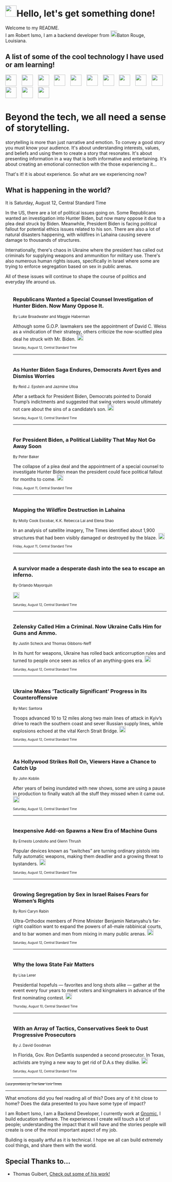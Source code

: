 <h1><img src="https://emojis.slackmojis.com/emojis/images/1643514375/3493/hot-coffee.gif?1643514375" width="35"/>Hello, let's get something done!</h1>

<p>Welcome to my README.<br/>
I am Robert Ismo, I am a backend developer from <img src="https://emojis.slackmojis.com/emojis/images/1638395689/50435/moulin_rouge.png?1638395689" width="20"/>Baton Rouge, Louisiana.</p>
<h2>A list of some of the cool technology I have used or am learning!</h2>
<p>
<img src="https://emojis.slackmojis.com/emojis/images/1643516091/21142/meow_bongotap.gif?1643516091" width="35" alt="">
<img src="https://img.shields.io/badge/Favorite%20Frontend%20Framework-SvelteKit-f83903" alt="">
<img src="https://img.shields.io/badge/Second%20Favorite-Vue-40b581" alt="">
<img src="https://img.shields.io/badge/Most%20Used%20Runtime-Nodejs-78b061" alt="">
<img src="https://emojis.slackmojis.com/emojis/images/1643517416/34482/fire.gif?1643517416" width="35" alt="">
<img src="https://img.shields.io/badge/Javascript%20But%20Better-Typescript-0078ca" alt="">
<img src="https://img.shields.io/badge/Favorite%20Language-Elixir-3e244d" alt="">
<img src="https://img.shields.io/badge/Containerize%20Everything-Docker-6ac9ef" alt="">
<img src="https://emojis.slackmojis.com/emojis/images/1643514596/5999/meow_party.gif?1643514596" width="35" alt="">
<img src="https://img.shields.io/badge/API%20Love%20Language-Graphql-de32a5" alt="">
<img src="https://img.shields.io/badge/Our%20Favorite%20Version%20Controller-Git-e94f33" alt="">
<img src="https://img.shields.io/badge/Favorite%20Database-Redis-d42d1d" alt="">
<img src="https://emojis.slackmojis.com/emojis/images/1643514559/5584/deployparrot.gif?1643514559" width="35" alt="">
<img src="https://img.shields.io/badge/Container%20Interstate-RabbitMQ-f66200" alt="">
<img src="https://img.shields.io/badge/Gotta%20Learn-Kubernetes-316adf" alt="">
<img src="https://img.shields.io/badge/Really%20Mature%20Now-WASM-654fef" alt="">
<img src="https://emojis.slackmojis.com/emojis/images/1666642497/61942/dance_vibe.gif?1666642497" width="35" alt="">
<img src="https://img.shields.io/badge/For%20My%20M1-ARM64-657d96" alt="">
<img src="https://img.shields.io/badge/Loving%20This%20So%20Much-TailwindCSS-17bcb5" alt="">
<img src="https://img.shields.io/badge/Cool%20Build%20Tool-Vite-f9cb24" alt="">
<img src="https://emojis.slackmojis.com/emojis/images/1669231376/62819/working-on-it.gif?1669231376" width="35" alt="">
<img src="https://img.shields.io/badge/Fun%20and%20Easy%20Database-MongoDB-5f8c49" alt="">
<img src="https://img.shields.io/badge/JS%20Life%20Support-NPM-c73737" alt="">
<img src="https://img.shields.io/badge/I%20Liked%20It-DynamoDB-0073b9" alt="">
<img src="https://emojis.slackmojis.com/emojis/images/1643514045/46/question.gif?1643514045" width="35" alt="">
<img src="https://img.shields.io/badge/cool-React-60d6f9" alt="">
<img src="https://img.shields.io/badge/Future%20Big%20Project-Lambda-f37e00" alt="">
<img src="https://img.shields.io/badge/NPM%20But%20Better-PNPM-f1aa07" alt="">
<img src="https://emojis.slackmojis.com/emojis/images/1643514943/9662/fbwow.gif?1643514943" width="35" alt="">
<img src="https://img.shields.io/badge/First%20Language-C-662079" alt="">
<img src="https://img.shields.io/badge/Where%20I%20Deploy%20Frontend-Vercel-000000" alt="">
<img src="https://img.shields.io/badge/Who%20Does%20not%20Want%20an%20App-Swift-f9492a" alt="">
<img src="https://emojis.slackmojis.com/emojis/images/1643514058/151/javascript.png?1643514058" width="35" alt="">
<img src="https://img.shields.io/badge/cool-Python-fbd542" alt="">
<img src="https://img.shields.io/badge/Favorite%20Something-Stripe-656cdc" alt="">
<img src="https://img.shields.io/badge/Of%20Course-HTML5-ed6327" alt="">
<img src="https://emojis.slackmojis.com/emojis/images/1660415405/60731/bomb.gif?1660415405" width="35" alt="">
<img src="https://img.shields.io/badge/hate-CSS-2964ec" alt="">
<img src="https://img.shields.io/badge/Learning-CircleCI-141215" alt="">
<img src="https://img.shields.io/badge/Learning-Rust-fbbb3b" alt="">
<img src="https://emojis.slackmojis.com/emojis/images/1660415397/60712/writing-hand.gif?1660415397" width="35" alt="">
<img src="https://img.shields.io/badge/Dev%20Browser%20of%20Choice-Firefox-cc4e26" alt="">
<img src="https://img.shields.io/badge/Recoverying%20From%20Windows-UNIX-1781e3" alt="">
<img src="https://img.shields.io/badge/LOVE-LogSeq-90c1c2" alt="">
<img src="https://emojis.slackmojis.com/emojis/images/1643514066/223/kirby.gif?1643514066" width="35" alt="">
<img src="https://img.shields.io/badge/Daily%20Driver-MacOS-e6e6e8" alt="">
<img src="https://img.shields.io/badge/Git%20Server-Github-000000" alt="">
<img src="https://img.shields.io/badge/enjoyable-EC2-f17428" alt="">
<img src="https://emojis.slackmojis.com/emojis/images/1643514239/2069/excited.gif?1643514239" width="35" alt="">
</p>
<h1>Beyond the tech, we all need a sense of storytelling.</h1>
<p>storytelling is more than just narrative and emotion. To convey a good story you must know your audience. It's about understanding interests, values, and beliefs and using them to create a story that resonates. It's about presenting information in a way that is both informative and entertaining. It's about creating an emotional connection with the those experiencing it...</p>
<p>That's it! it is about experience. So what are we experiencing now?</p>
<h2>What is happening in the world?</h2>
<p>It is Saturday, August 12, Central Standard Time</p>
<p>
In the US, there are a lot of political issues going on. Some Republicans wanted an investigation into Hunter Biden, but now many oppose it due to a plea deal struck by Biden. Meanwhile, President Biden is facing political fallout for potential ethics issues related to his son. There are also a lot of natural disasters happening, with wildfires in Lahaina causing severe damage to thousands of structures. 

Internationally, there&#39;s chaos in Ukraine where the president has called out criminals for supplying weapons and ammunition for military use. There&#39;s also numerous human rights issues, specifically in Israel where some are trying to enforce segregation based on sex in public arenas. 

All of these issues will continue to shape the course of politics and everyday life around us.</p>
<ol>
<img src="https://img.shields.io/badge/-us-blue" alt="">
<h3>Republicans Wanted a Special Counsel Investigation of Hunter Biden. Now Many Oppose It.</h3>
<sub>By Luke Broadwater and Maggie Haberman</sub>
<p>Although some G.O.P. lawmakers see the appointment of David C. Weiss as a vindication of their strategy, others criticize the now-scuttled plea deal he struck with Mr. Biden.  <a href="https://nyti.ms/47ueQph"><img src="https://developer.nytimes.com/files/poweredby_nytimes_30b.png?v=1583354208352" height="20"></a></p>
<sub><sub>Saturday, August 12, Central Standard Time</sub></sub>
<hr/>
<img src="https://img.shields.io/badge/-us-blue" alt="">
<h3>As Hunter Biden Saga Endures, Democrats Avert Eyes and Dismiss Worries</h3>
<sub>By Reid J. Epstein and Jazmine Ulloa</sub>
<p>After a setback for President Biden, Democrats pointed to Donald Trump’s indictments and suggested that swing voters would ultimately not care about the sins of a candidate’s son.  <a href="https://nyti.ms/45qb66x"><img src="https://developer.nytimes.com/files/poweredby_nytimes_30b.png?v=1583354208352" height="20"></a></p>
<sub><sub>Saturday, August 12, Central Standard Time</sub></sub>
<hr/>
<img src="https://img.shields.io/badge/-us-blue" alt="">
<h3>For President Biden, a Political Liability That May Not Go Away Soon</h3>
<sub>By Peter Baker</sub>
<p>The collapse of a plea deal and the appointment of a special counsel to investigate Hunter Biden mean the president could face political fallout for months to come.  <a href="https://nyti.ms/3QyZsSE"><img src="https://developer.nytimes.com/files/poweredby_nytimes_30b.png?v=1583354208352" height="20"></a></p>
<sub><sub>Friday, August 11, Central Standard Time</sub></sub>
<hr/>
<img src="https://img.shields.io/badge/-us-blue" alt="">
<h3>Mapping the Wildfire Destruction in Lahaina</h3>
<sub>By Molly Cook Escobar, K.K. Rebecca Lai and Elena Shao</sub>
<p>In an analysis of satellite imagery, The Times identified about 1,900 structures that had been visibly damaged or destroyed by the blaze.  <a href="https://nyti.ms/47vvEwo"><img src="https://developer.nytimes.com/files/poweredby_nytimes_30b.png?v=1583354208352" height="20"></a></p>
<sub><sub>Friday, August 11, Central Standard Time</sub></sub>
<hr/>
<img src="https://img.shields.io/badge/-us-blue" alt="">
<h3>A survivor made a desperate dash into the sea to escape an inferno.</h3>
<sub>By Orlando Mayorquin</sub>
<p>  <a href="https://nyti.ms/3Owmxmu"><img src="https://developer.nytimes.com/files/poweredby_nytimes_30b.png?v=1583354208352" height="20"></a></p>
<sub><sub>Saturday, August 12, Central Standard Time</sub></sub>
<hr/>
<img src="https://img.shields.io/badge/-world-blue" alt="">
<h3>Zelensky Called Him a Criminal. Now Ukraine Calls Him for Guns and Ammo.</h3>
<sub>By Justin Scheck and Thomas Gibbons-Neff</sub>
<p>In its hunt for weapons, Ukraine has rolled back anticorruption rules and turned to people once seen as relics of an anything-goes era.  <a href="https://nyti.ms/3YxYJ6f"><img src="https://developer.nytimes.com/files/poweredby_nytimes_30b.png?v=1583354208352" height="20"></a></p>
<sub><sub>Saturday, August 12, Central Standard Time</sub></sub>
<hr/>
<img src="https://img.shields.io/badge/-world-blue" alt="">
<h3>Ukraine Makes ‘Tactically Significant’ Progress in Its Counteroffensive</h3>
<sub>By Marc Santora</sub>
<p>Troops advanced 10 to 12 miles along two main lines of attack in Kyiv’s drive to reach the southern coast and sever Russian supply lines, while explosions echoed at the vital Kerch Strait Bridge.  <a href="https://nyti.ms/3QBUSmx"><img src="https://developer.nytimes.com/files/poweredby_nytimes_30b.png?v=1583354208352" height="20"></a></p>
<sub><sub>Saturday, August 12, Central Standard Time</sub></sub>
<hr/>
<img src="https://img.shields.io/badge/-business-blue" alt="">
<h3>As Hollywood Strikes Roll On, Viewers Have a Chance to Catch Up</h3>
<sub>By John Koblin</sub>
<p>After years of being inundated with new shows, some are using a pause in production to finally watch all the stuff they missed when it came out.  <a href="https://nyti.ms/3ORcp9g"><img src="https://developer.nytimes.com/files/poweredby_nytimes_30b.png?v=1583354208352" height="20"></a></p>
<sub><sub>Saturday, August 12, Central Standard Time</sub></sub>
<hr/>
<img src="https://img.shields.io/badge/-us-blue" alt="">
<h3>Inexpensive Add-on Spawns a New Era of Machine Guns</h3>
<sub>By Ernesto Londoño and Glenn Thrush</sub>
<p>Popular devices known as “switches” are turning ordinary pistols into fully automatic weapons, making them deadlier and a growing threat to bystanders.  <a href="https://nyti.ms/45qxXPy"><img src="https://developer.nytimes.com/files/poweredby_nytimes_30b.png?v=1583354208352" height="20"></a></p>
<sub><sub>Saturday, August 12, Central Standard Time</sub></sub>
<hr/>
<img src="https://img.shields.io/badge/-world-blue" alt="">
<h3>Growing Segregation by Sex in Israel Raises Fears for Women’s Rights</h3>
<sub>By Roni Caryn Rabin</sub>
<p>Ultra-Orthodox members of Prime Minister Benjamin Netanyahu’s far-right coalition want to expand the powers of all-male rabbinical courts, and to bar women and men from mixing in many public arenas.  <a href="https://nyti.ms/3OUljmu"><img src="https://developer.nytimes.com/files/poweredby_nytimes_30b.png?v=1583354208352" height="20"></a></p>
<sub><sub>Saturday, August 12, Central Standard Time</sub></sub>
<hr/>
<img src="https://img.shields.io/badge/-us-blue" alt="">
<h3>Why the Iowa State Fair Matters</h3>
<sub>By Lisa Lerer</sub>
<p>Presidential hopefuls — favorites and long shots alike — gather at the event every four years to meet voters and kingmakers in advance of the first nominating contest.  <a href="https://nyti.ms/3Ozdv81"><img src="https://developer.nytimes.com/files/poweredby_nytimes_30b.png?v=1583354208352" height="20"></a></p>
<sub><sub>Thursday, August 10, Central Standard Time</sub></sub>
<hr/>
<img src="https://img.shields.io/badge/-us-blue" alt="">
<h3>With an Array of Tactics, Conservatives Seek to Oust Progressive Prosecutors</h3>
<sub>By J. David Goodman</sub>
<p>In Florida, Gov. Ron DeSantis suspended a second prosecutor. In Texas, activists are trying a new way to get rid of D.A.s they dislike.  <a href="https://nyti.ms/47s0mXa"><img src="https://developer.nytimes.com/files/poweredby_nytimes_30b.png?v=1583354208352" height="20"></a></p>
<sub><sub>Saturday, August 12, Central Standard Time</sub></sub>
<hr/>
</ol>
<a href="https://developer.nytimes.com"><sub><sub>Data provided by The New York Times</sub></sub></a>
<hr/>
<p>What emotions did you feel reading all of this? Does any of it hit close to home? Does the data presented to you have some type of impact?</p>
<p>I am Robert Ismo, I am a Backend Developer, I currently work at <a href="https://gnomic.education/">Gnomic</a>, I build education software. The experiences I create will touch a lot of people; understanding the impact that it will have and the stories people will create is one of the most important aspect of my job.</p>
<p>Building is equally artful as it is technical. I hope we all can build extremely cool things, and share them with the world.</p>
<h2>Special Thanks to...</h2>
<ul>
<li>Thomas Guibert, <a href="https://github.com/thmsgbrt/thmsgbrt">Check out some of his work!</a></li>
</ul>